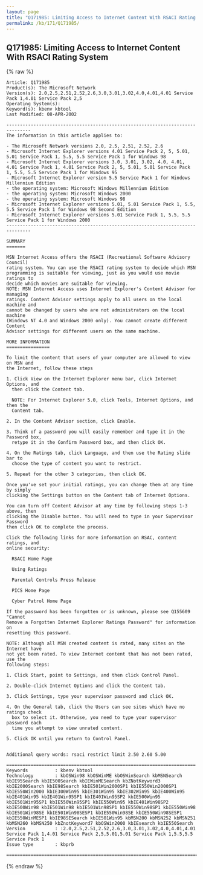 ```yaml
---
layout: page
title: "Q171985: Limiting Access to Internet Content With RSACI Rating System"
permalink: /kb/171/Q171985/
---
```


## Q171985: Limiting Access to Internet Content With RSACI Rating System

{% raw %}

	Article: Q171985
	Product(s): The Microsoft Network
	Version(s): 2.0,2.5,2.51,2.52,2.6,3.0,3.01,3.02,4.0,4.01,4.01 Service Pack 1,4.01 Service Pack 2,5
	Operating System(s): 
	Keyword(s): kbenv kbtool
	Last Modified: 08-APR-2002
	
	-------------------------------------------------------------------------------
	The information in this article applies to:
	
	- The Microsoft Network versions 2.0, 2.5, 2.51, 2.52, 2.6 
	- Microsoft Internet Explorer versions 4.01 Service Pack 2, 5, 5.01, 5.01 Service Pack 1, 5.5, 5.5 Service Pack 1 for Windows 98 
	- Microsoft Internet Explorer versions 3.0, 3.01, 3.02, 4.0, 4.01, 4.01 Service Pack 1, 4.01 Service Pack 2, 5, 5.01, 5.01 Service Pack 1, 5.5, 5.5 Service Pack 1 for Windows 95 
	- Microsoft Internet Explorer version 5.5 Service Pack 1 for Windows Millennium Edition 
	- the operating system: Microsoft Windows Millennium Edition 
	- the operating system: Microsoft Windows 2000 
	- the operating system: Microsoft Windows 98 
	- Microsoft Internet Explorer versions 5.01, 5.01 Service Pack 1, 5.5, 5.5 Service Pack 1 for Windows 98 Second Edition 
	- Microsoft Internet Explorer versions 5.01 Service Pack 1, 5.5, 5.5 Service Pack 1 for Windows 2000 
	-------------------------------------------------------------------------------
	
	SUMMARY
	=======
	
	MSN Internet Access offers the RSACI (Recreational Software Advisory Council)
	rating system. You can use the RSACI rating system to decide which MSN
	programming is suitable for viewing, just as you would use movie ratings to
	decide which movies are suitable for viewing.
	NOTE: MSN Internet Access uses Internet Explorer's Content Advisor for managing
	ratings. Content Advisor settings apply to all users on the local machine and
	cannot be changed by users who are not administrators on the local machine
	(Windows NT 4.0 and Windows 2000 only). You cannot create different Content
	Advisor settings for different users on the same machine.
	
	MORE INFORMATION
	================
	
	To limit the content that users of your computer are allowed to view on MSN and
	the Internet, follow these steps
	
	1. Click View on the Internet Explorer menu bar, click Internet Options, and
	  then click the Content tab.
	
	  NOTE: For Internet Explorer 5.0, click Tools, Internet Options, and then the
	  Content tab.
	
	2. In the Content Advisor section, click Enable.
	
	3. Think of a password you will easily remember and type it in the Password box,
	  retype it in the Confirm Password box, and then click OK.
	
	4. On the Ratings tab, click Language, and then use the Rating slide bar to
	  choose the type of content you want to restrict.
	
	5. Repeat for the other 3 categories, then click OK.
	
	Once you've set your initial ratings, you can change them at any time by simply
	clicking the Settings button on the Content tab of Internet Options.
	
	You can turn off Content Advisor at any time by following steps 1-3 above, then
	clicking the Disable button. You will need to type in your Supervisor Password
	then click OK to complete the process.
	
	Click the following links for more information on RSAC, content ratings, and
	online security:
	
	  RSACI Home Page
	
	  Using Ratings
	
	  Parental Controls Press Release
	
	  PICS Home Page
	
	  Cyber Patrol Home Page
	
	If the password has been forgotten or is unknown, please see Q155609 "Cannot
	Remove a Forgotten Internet Explorer Ratings Password" for information on
	resetting this password.
	
	NOTE: Although all MSN created content is rated, many sites on the Internet have
	not yet been rated. To view Internet content that has not been rated, use the
	following steps:
	
	1. Click Start, point to Settings, and then click Control Panel.
	
	2. Double-click Internet Options and click the Content tab.
	
	3. Click Settings, type your supervisor password and click OK.
	
	4. On the General tab, click the Users can see sites which have no ratings check
	  box to select it. Otherwise, you need to type your supervisor password each
	  time you attempt to view unrated content.
	
	5. Click OK until you return to Control Panel.
	
	
	Additional query words: rsaci restrict limit 2.50 2.60 5.00
	
	======================================================================
	Keywords          : kbenv kbtool 
	Technology        : kbOSWin98 kbOSWinME kbOSWinSearch kbMSNSearch kbIE95Search kbIE500Search kbIEWinMESearch kbZNotKeyword3 kbIE2000Search kbIE98Search kbIE501Win2000SP1 kbIE550Win2000SP1 kbIE550Win2000 kbIE300Win95 kbIE301Win95 kbIE302Win95 kbIE400Win95 kbIE401Win95 kbIE401Win95SP1 kbIE401Win95SP2 kbIE500Win95 kbIE501Win95SP1 kbIE550Win95SP1 kbIE550Win95 kbIE401Win98SP2 kbIE500Win98 kbIE501Win98 kbIE501Win98SP1 kbIE550Win98SP1 kbIE550Win98 kbIE501Win98SE kbIE501Win98SESP1 kbIE550Win98SE kbIE550Win98SESP1 kbIE550WinMESP1 kbIE98SESearch kbIE501Win95 kbMSN200 kbMSN252 kbMSN251 kbMSN260 kbMSN250 kbZnotKeyword7 kbOSWin2000 kbIEsearch kbIE550Search
	Version           : :2.0,2.5,2.51,2.52,2.6,3.0,3.01,3.02,4.0,4.01,4.01 Service Pack 1,4.01 Service Pack 2,5,5.01,5.01 Service Pack 1,5.5,5.5 Service Pack 1
	Issue type        : kbprb
	
	=============================================================================
	

{% endraw %}
